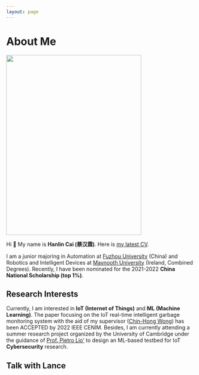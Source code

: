 ```yaml
---
layout: page
---
```


# About Me

<img src="https://www.caihanlin.com/caihanlin.jpg" class="floatpic" width="360" height="480">

Hi 👋 My name is **Hanlin Cai (蔡汉霖)**. Here is [my latest CV](https://caihanlin.com/file/CV-HanlinCAI.pdf).

I am a junior majoring in Automation at [Fuzhou University](https://www.fzu.edu.cn/ ) (China) and Robotics and Intelligent Devices at [Maynooth University](https://maynoothuniversity.ie/) (Ireland, Combined Degrees). Recently, I have been nominated for the 2021-2022 **China National Scholarship (top 1%)**.

## Research Interests

Currently, I am interested in **IoT (Internet of Things)** and **ML (Machine Learning)**. The paper focusing on the IoT real-time intelligent garbage monitoring system with the aid of my supervisor ([Chin-Hong Wong](https://www.researchgate.net/profile/Chin-Hong-Wong)) has been ACCEPTED by 2022 IEEE CENIM. Besides, I am currently attending a summer research project organized by the University of Cambridge under the guidance of [Prof. Pietro Lio'](https://www.cl.cam.ac.uk/~pl219/ ) to design an ML-based testbed for IoT **Cybersecurity** research.

## Talk with Lance

<!-- Calendly inline widget begin -->

<div class="calendly-inline-widget" data-url="https://calendly.com/lancecai/meet-with-lance?hide_gdpr_banner=1" style="min-width:320px;height:630px;"></div>
<script type="text/javascript" src="https://assets.calendly.com/assets/external/widget.js" async></script>
<!-- Calendly inline widget end -->

